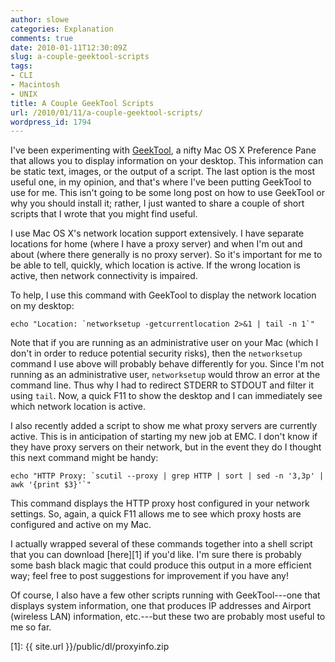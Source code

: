 ```yaml
---
author: slowe
categories: Explanation
comments: true
date: 2010-01-11T12:30:09Z
slug: a-couple-geektool-scripts
tags:
- CLI
- Macintosh
- UNIX
title: A Couple GeekTool Scripts
url: /2010/01/11/a-couple-geektool-scripts/
wordpress_id: 1794
---
```


I've been experimenting with [GeekTool](http://projects.tynsoe.org/en/geektool/), a nifty Mac OS X Preference Pane that allows you to display information on your desktop. This information can be static text, images, or the output of a script. The last option is the most useful one, in my opinion, and that's where I've been putting GeekTool to use for me. This isn't going to be some long post on how to use GeekTool or why you should install it; rather, I just wanted to share a couple of short scripts that I wrote that you might find useful.

I use Mac OS X's network location support extensively. I have separate locations for home (where I have a proxy server) and when I'm out and about (where there generally is no proxy server). So it's important for me to be able to tell, quickly, which location is active. If the wrong location is active, then network connectivity is impaired.

To help, I use this command with GeekTool to display the network location on my desktop:

	echo "Location: `networksetup -getcurrentlocation 2>&1 | tail -n 1`"

Note that if you are running as an administrative user on your Mac (which I don't in order to reduce potential security risks), then the `networksetup` command I use above will probably behave differently for you. Since I'm not running as an administrative user, `networksetup` would throw an error at the command line. Thus why I had to redirect STDERR to STDOUT and filter it using `tail`. Now, a quick F11 to show the desktop and I can immediately see which network location is active.

I also recently added a script to show me what proxy servers are currently active. This is in anticipation of starting my new job at EMC. I don't know if they have proxy servers on their network, but in the event they do I thought this next command might be handy:

	echo "HTTP Proxy: `scutil --proxy | grep HTTP | sort | sed -n '3,3p' | awk '{print $3}'`"

This command displays the HTTP proxy host configured in your network settings. So, again, a quick F11 allows me to see which proxy hosts are configured and active on my Mac.

I actually wrapped several of these commands together into a shell script that you can download [here][1] if you'd like. I'm sure there is probably some bash black magic that could produce this output in a more efficient way; feel free to post suggestions for improvement if you have any!

Of course, I also have a few other scripts running with GeekTool---one that displays system information, one that produces IP addresses and Airport (wireless LAN) information, etc.---but these two are probably most useful to me so far.

[1]: {{ site.url }}/public/dl/proxyinfo.zip
